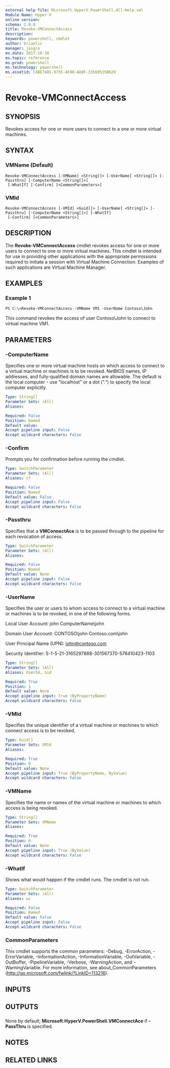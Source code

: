 ```yaml
---
external help file: Microsoft.HyperV.PowerShell.dll-Help.xml
Module Name: Hyper-V
online version: 
schema: 2.0.0
title: Revoke-VMConnectAccess
description: 
keywords: powershell, cmdlet
author: brianlic
manager: jasgro
ms.date: 2017-10-30
ms.topic: reference
ms.prod: powershell
ms.technology: powershell
ms.assetid: C4BE74B1-9755-4F80-A88F-33569515B629
---
```


# Revoke-VMConnectAccess

## SYNOPSIS
Revokes access for one or more users to connect to a one or more virtual machines.

## SYNTAX

### VMName (Default)
```
Revoke-VMConnectAccess [-VMName] <String[]> [-UserName] <String[]> [-Passthru] [-ComputerName <String[]>]
 [-WhatIf] [-Confirm] [<CommonParameters>]
```

### VMId
```
Revoke-VMConnectAccess [-VMId] <Guid[]> [-UserName] <String[]> [-Passthru] [-ComputerName <String[]>] [-WhatIf]
 [-Confirm] [<CommonParameters>]
```

## DESCRIPTION
The **Revoke-VMConnectAccess** cmdlet revokes access for one or more users to connect to one or more virtual machines.
This cmdlet is intended for use in providing other applications with the appropriate permissions required to initiate a session with Virtual Machine Connection.
Examples of such applications are Virtual Machine Manager.

## EXAMPLES

### Example 1
```
PS C:\>Revoke-VMConnectAccess -VMName VM1 -UserName Contoso\John
```

This command revokes the access of user Contoso\John to connect to virtual machine VM1.

## PARAMETERS

### -ComputerName
Specifies one or more virtual machine hosts on which access to connect to a virtual machine or machines is to be revoked.
NetBIOS names, IP addresses, and fully-qualified domain names are allowable.
The default is the local computer - use "localhost" or a dot (".") to specify the local computer explicitly.

```yaml
Type: String[]
Parameter Sets: (All)
Aliases: 

Required: False
Position: Named
Default value: .
Accept pipeline input: False
Accept wildcard characters: False
```

### -Confirm
Prompts you for confirmation before running the cmdlet.

```yaml
Type: SwitchParameter
Parameter Sets: (All)
Aliases: cf

Required: False
Position: Named
Default value: False
Accept pipeline input: False
Accept wildcard characters: False
```

### -Passthru
Specifies that a **VMConnectAce** is to be passed through to the pipeline for each revocation of access.

```yaml
Type: SwitchParameter
Parameter Sets: (All)
Aliases: 

Required: False
Position: Named
Default value: None
Accept pipeline input: False
Accept wildcard characters: False
```

### -UserName
Specifies the user or users to whom access to connect to a virtual machine or machines is to be revoked, in one of the following forms.

Local User Account:
    john
    ComputerName\john
                         
Domain User Account:
    CONTOSO\john
    Contoso.com\john
                         
User Principal Name (UPN):
    john@contoso.com
                         
Security Identifier:
    S-1-5-21-3165297888-301567370-576410423-1103

```yaml
Type: String[]
Parameter Sets: (All)
Aliases: UserId, Sid

Required: True
Position: 1
Default value: None
Accept pipeline input: True (ByPropertyName)
Accept wildcard characters: False
```

### -VMId
Specifies the unique identifier of a virtual machine or machines to which connect access is to be revoked.

```yaml
Type: Guid[]
Parameter Sets: VMId
Aliases: 

Required: True
Position: 0
Default value: None
Accept pipeline input: True (ByPropertyName, ByValue)
Accept wildcard characters: False
```

### -VMName
Specifies the name or names of the virtual machine or machines to which access is being revoked.

```yaml
Type: String[]
Parameter Sets: VMName
Aliases: 

Required: True
Position: 0
Default value: None
Accept pipeline input: True (ByValue)
Accept wildcard characters: False
```

### -WhatIf
Shows what would happen if the cmdlet runs.
The cmdlet is not run.

```yaml
Type: SwitchParameter
Parameter Sets: (All)
Aliases: wi

Required: False
Position: Named
Default value: False
Accept pipeline input: False
Accept wildcard characters: False
```

### CommonParameters
This cmdlet supports the common parameters: -Debug, -ErrorAction, -ErrorVariable, -InformationAction, -InformationVariable, -OutVariable, -OutBuffer, -PipelineVariable, -Verbose, -WarningAction, and -WarningVariable. For more information, see about_CommonParameters (http://go.microsoft.com/fwlink/?LinkID=113216).

## INPUTS

## OUTPUTS

###  
None by default; **Microsoft.HyperV.PowerShell.VMConnectAce** if **-PassThru** is specified.

## NOTES

## RELATED LINKS

